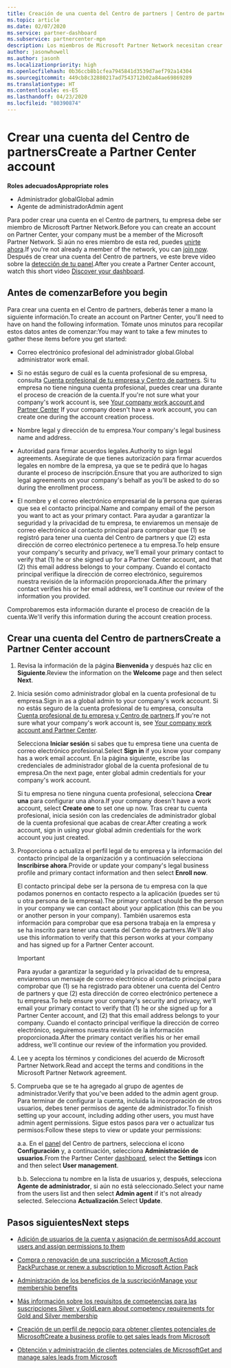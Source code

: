 ```yaml
---
title: Creación de una cuenta del Centro de partners | Centro de partners
ms.topic: article
ms.date: 02/07/2020
ms.service: partner-dashboard
ms.subservice: partnercenter-mpn
description: Los miembros de Microsoft Partner Network necesitan crear cuentas del Centro de partners para administrar sus ventajas y competencias de la red y crear un perfil de negocio.
author: jasonwhowell
ms.author: jasonh
ms.localizationpriority: high
ms.openlocfilehash: 0b36ccb8b1cfea7945841d3539d7aef792a14304
ms.sourcegitcommit: 449cb8c32880217ad7543712b02a84ae69869289
ms.translationtype: HT
ms.contentlocale: es-ES
ms.lasthandoff: 04/23/2020
ms.locfileid: "80390874"
---
```

# <a name="create-a-partner-center-account"></a><span data-ttu-id="63d3b-103">Crear una cuenta del Centro de partners</span><span class="sxs-lookup"><span data-stu-id="63d3b-103">Create a Partner Center account</span></span>

<span data-ttu-id="63d3b-104">**Roles adecuados**</span><span class="sxs-lookup"><span data-stu-id="63d3b-104">**Appropriate roles**</span></span>

- <span data-ttu-id="63d3b-105">Administrador global</span><span class="sxs-lookup"><span data-stu-id="63d3b-105">Global admin</span></span>
- <span data-ttu-id="63d3b-106">Agente de administrador</span><span class="sxs-lookup"><span data-stu-id="63d3b-106">Admin agent</span></span>

<span data-ttu-id="63d3b-107">Para poder crear una cuenta en el Centro de partners, tu empresa debe ser miembro de Microsoft Partner Network.</span><span class="sxs-lookup"><span data-stu-id="63d3b-107">Before you can create an account on Partner Center, your company must be a member of the Microsoft Partner Network.</span></span> <span data-ttu-id="63d3b-108">Si aún no eres miembro de esta red, puedes [unirte ahora](https://partner.microsoft.com/commercial#).</span><span class="sxs-lookup"><span data-stu-id="63d3b-108">If you're not already a member of the network, you can [join now](https://partner.microsoft.com/commercial#).</span></span> <span data-ttu-id="63d3b-109">Después de crear una cuenta del Centro de partners, ve este breve vídeo sobre la [detección de tu panel](https://vimeo.com/290338211).</span><span class="sxs-lookup"><span data-stu-id="63d3b-109">After you create a Partner Center account, watch this short video [Discover your dashboard](https://vimeo.com/290338211).</span></span>

## <a name="before-you-begin"></a><span data-ttu-id="63d3b-110">Antes de comenzar</span><span class="sxs-lookup"><span data-stu-id="63d3b-110">Before you begin</span></span>

<span data-ttu-id="63d3b-111">Para crear una cuenta en el Centro de partners, deberás tener a mano la siguiente información.</span><span class="sxs-lookup"><span data-stu-id="63d3b-111">To create an account on Partner Center, you'll need to have on hand the following information.</span></span> <span data-ttu-id="63d3b-112">Tómate unos minutos para recopilar estos datos antes de comenzar:</span><span class="sxs-lookup"><span data-stu-id="63d3b-112">You may want to take a few minutes to gather these items before you get started:</span></span>

-   <span data-ttu-id="63d3b-113">Correo electrónico profesional del administrador global.</span><span class="sxs-lookup"><span data-stu-id="63d3b-113">Global administrator work email.</span></span>

-   <span data-ttu-id="63d3b-114">Si no estás seguro de cuál es la cuenta profesional de su empresa, consulta [Cuenta profesional de tu empresa y Centro de partners](azure-active-directory-tenants-and-partner-center.md). Si tu empresa no tiene ninguna cuenta profesional, puedes crear una durante el proceso de creación de la cuenta.</span><span class="sxs-lookup"><span data-stu-id="63d3b-114">If you're not sure what your company's work account is, see [Your company work account and Partner Center](azure-active-directory-tenants-and-partner-center.md) If your company doesn't have a work account, you can create one during the account creation process.</span></span> 

-   <span data-ttu-id="63d3b-115">Nombre legal y dirección de tu empresa.</span><span class="sxs-lookup"><span data-stu-id="63d3b-115">Your company's legal business name and address.</span></span>  

-   <span data-ttu-id="63d3b-116">Autoridad para firmar acuerdos legales.</span><span class="sxs-lookup"><span data-stu-id="63d3b-116">Authority to sign legal agreements.</span></span> <span data-ttu-id="63d3b-117">Asegúrate de que tienes autorización para firmar acuerdos legales en nombre de la empresa, ya que se te pedirá que lo hagas durante el proceso de inscripción.</span><span class="sxs-lookup"><span data-stu-id="63d3b-117">Ensure that you are authorized to sign legal agreements on your company's behalf as you'll be asked to do so during the enrollment process.</span></span>

-   <span data-ttu-id="63d3b-118">El nombre y el correo electrónico empresarial de la persona que quieras que sea el contacto principal.</span><span class="sxs-lookup"><span data-stu-id="63d3b-118">Name and company email of the person you want to act as your primary contact.</span></span> <span data-ttu-id="63d3b-119">Para ayudar a garantizar la seguridad y la privacidad de tu empresa, te enviaremos un mensaje de correo electrónico al contacto principal para comprobar que (1) se registró para tener una cuenta del Centro de partners y que (2) esta dirección de correo electrónico pertenece a tu empresa.</span><span class="sxs-lookup"><span data-stu-id="63d3b-119">To help ensure your company's security and privacy, we'll email your primary contact to verify that (1) he or she signed up for a Partner Center account, and that (2) this email address belongs to your company.</span></span> <span data-ttu-id="63d3b-120">Cuando el contacto principal verifique la dirección de correo electrónico, seguiremos nuestra revisión de la información proporcionada.</span><span class="sxs-lookup"><span data-stu-id="63d3b-120">After the primary contact verifies his or her email address, we'll continue our review of the information you provided.</span></span>

<span data-ttu-id="63d3b-121">Comprobaremos esta información durante el proceso de creación de la cuenta.</span><span class="sxs-lookup"><span data-stu-id="63d3b-121">We'll verify this information during the account creation process.</span></span> 
 
## <a name="create-a-partner-center-account"></a><span data-ttu-id="63d3b-122">Crear una cuenta del Centro de partners</span><span class="sxs-lookup"><span data-stu-id="63d3b-122">Create a Partner Center account</span></span>

1.  <span data-ttu-id="63d3b-123">Revisa la información de la página **Bienvenida** y después haz clic en **Siguiente**.</span><span class="sxs-lookup"><span data-stu-id="63d3b-123">Review the information on the **Welcome** page and then select **Next**.</span></span>

2.  <span data-ttu-id="63d3b-124">Inicia sesión como administrador global en la cuenta profesional de tu empresa.</span><span class="sxs-lookup"><span data-stu-id="63d3b-124">Sign in as a global admin to your company's work account.</span></span> <span data-ttu-id="63d3b-125">Si no estás seguro de la cuenta profesional de tu empresa, consulta [Cuenta profesional de tu empresa y Centro de partners](azure-active-directory-tenants-and-partner-center.md).</span><span class="sxs-lookup"><span data-stu-id="63d3b-125">If you're not sure what your company's work account   is, see [Your company work account and Partner Center](azure-active-directory-tenants-and-partner-center.md).</span></span>

    <span data-ttu-id="63d3b-126">Selecciona **Iniciar sesión** si sabes que tu empresa tiene una cuenta de correo electrónico profesional.</span><span class="sxs-lookup"><span data-stu-id="63d3b-126">Select **Sign in** if you know your company has a work email account.</span></span> <span data-ttu-id="63d3b-127">En la página siguiente, escribe las credenciales de administrador global de la cuenta profesional de tu empresa.</span><span class="sxs-lookup"><span data-stu-id="63d3b-127">On the next page, enter global admin credentials for your company's work account.</span></span> 

    <span data-ttu-id="63d3b-128">Si tu empresa no tiene ninguna cuenta profesional, selecciona **Crear una** para configurar una ahora.</span><span class="sxs-lookup"><span data-stu-id="63d3b-128">If your company doesn't have a work account, select **Create one** to set one up now.</span></span> <span data-ttu-id="63d3b-129">Tras crear tu cuenta profesional, inicia sesión con las credenciales de administrador global de la cuenta profesional que acabas de crear.</span><span class="sxs-lookup"><span data-stu-id="63d3b-129">After creating a work account, sign in using your global admin credentials for the work account you just created.</span></span>

3.  <span data-ttu-id="63d3b-130">Proporciona o actualiza el perfil legal de tu empresa y la información del contacto principal de la organización y a continuación selecciona **Inscribirse ahora**.</span><span class="sxs-lookup"><span data-stu-id="63d3b-130">Provide or update your company's legal business profile and primary contact information and then select **Enroll now**.</span></span> 

    <span data-ttu-id="63d3b-131">El contacto principal debe ser la persona de tu empresa con la que podamos ponernos en contacto respecto a la aplicación (puedes ser tú u otra persona de la empresa).</span><span class="sxs-lookup"><span data-stu-id="63d3b-131">The primary contact should be the person in your company we can contact about your application (this can be you or another person in your company).</span></span> <span data-ttu-id="63d3b-132">También usaremos esta información para comprobar que esa persona trabaja en la empresa y se ha inscrito para tener una cuenta del Centro de partners.</span><span class="sxs-lookup"><span data-stu-id="63d3b-132">We'll also use this information to verify that this person works at your company and has signed up for a Partner Center account.</span></span>

    > [!IMPORTANT]  
    > <span data-ttu-id="63d3b-133">Para ayudar a garantizar la seguridad y la privacidad de tu empresa, enviaremos un mensaje de correo electrónico al contacto principal para comprobar que (1) se ha registrado para obtener una cuenta del Centro de partners y que (2) esta dirección de correo electrónico pertenece a tu empresa.</span><span class="sxs-lookup"><span data-stu-id="63d3b-133">To help ensure your company's security and privacy, we'll email your primary contact to verify that (1) he or she signed up for a Partner Center account, and (2) that this email address belongs to your company.</span></span> <span data-ttu-id="63d3b-134">Cuando el contacto principal verifique la dirección de correo electrónico, seguiremos nuestra revisión de la información proporcionada.</span><span class="sxs-lookup"><span data-stu-id="63d3b-134">After the primary contact verifies his or her email address, we'll continue our review of the information you provided.</span></span>

4.  <span data-ttu-id="63d3b-135">Lee y acepta los términos y condiciones del acuerdo de Microsoft Partner Network.</span><span class="sxs-lookup"><span data-stu-id="63d3b-135">Read and accept the terms and conditions in the Microsoft Partner Network agreement.</span></span> 

5.  <span data-ttu-id="63d3b-136">Comprueba que se te ha agregado al grupo de agentes de administrador.</span><span class="sxs-lookup"><span data-stu-id="63d3b-136">Verify that you've been added to the admin agent group.</span></span> <span data-ttu-id="63d3b-137">Para terminar de configurar la cuenta, incluida la incorporación de otros usuarios, debes tener permisos de agente de administrador.</span><span class="sxs-lookup"><span data-stu-id="63d3b-137">To finish setting up your account, including adding other users, you must have admin agent permissions.</span></span> <span data-ttu-id="63d3b-138">Sigue estos pasos para ver o actualizar tus permisos:</span><span class="sxs-lookup"><span data-stu-id="63d3b-138">Follow these steps to view or update your permissions:</span></span>

    <span data-ttu-id="63d3b-139">a.</span><span class="sxs-lookup"><span data-stu-id="63d3b-139">a.</span></span> <span data-ttu-id="63d3b-140">En el [panel](https://partner.microsoft.com/dashboard/home**) del Centro de partners, selecciona el icono **Configuración** y, a continuación, selecciona **Administración de usuarios**.</span><span class="sxs-lookup"><span data-stu-id="63d3b-140">From the Partner Center [dashboard](https://partner.microsoft.com/dashboard/home**), select the **Settings** icon and then select **User management**.</span></span>  

    <span data-ttu-id="63d3b-141">b.</span><span class="sxs-lookup"><span data-stu-id="63d3b-141">b.</span></span> <span data-ttu-id="63d3b-142">Selecciona tu nombre en la lista de usuarios y, después, selecciona **Agente de administrador**, si aún no está seleccionado.</span><span class="sxs-lookup"><span data-stu-id="63d3b-142">Select your name from the users list and then select **Admin agent** if it's not already selected.</span></span> <span data-ttu-id="63d3b-143">Selecciona **Actualización**.</span><span class="sxs-lookup"><span data-stu-id="63d3b-143">Select **Update**.</span></span>  

## <a name="next-steps"></a><span data-ttu-id="63d3b-144">Pasos siguientes</span><span class="sxs-lookup"><span data-stu-id="63d3b-144">Next steps</span></span>

-   [<span data-ttu-id="63d3b-145">Adición de usuarios de la cuenta y asignación de permisos</span><span class="sxs-lookup"><span data-stu-id="63d3b-145">Add account users and assign permissions to them</span></span>](create-user-accounts-and-set-permissions.md)

-   [<span data-ttu-id="63d3b-146">Compra o renovación de una suscripción a Microsoft Action Pack</span><span class="sxs-lookup"><span data-stu-id="63d3b-146">Purchase or renew a subscription to Microsoft Action Pack</span></span>](mpn-get-action-pack.md)

-   [<span data-ttu-id="63d3b-147">Administración de los beneficios de la suscripción</span><span class="sxs-lookup"><span data-stu-id="63d3b-147">Manage your membership benefits</span></span>](manage-your-partner-network-benefits.md)

-   [<span data-ttu-id="63d3b-148">Más información sobre los requisitos de competencias para las suscripciones Silver y Gold</span><span class="sxs-lookup"><span data-stu-id="63d3b-148">Learn about competency requirements for Gold and Silver membership</span></span>](https://partner.microsoft.com/membership/competencies)

-   [<span data-ttu-id="63d3b-149">Creación de un perfil de negocio para obtener clientes potenciales de Microsoft</span><span class="sxs-lookup"><span data-stu-id="63d3b-149">Create a business profile to get sales leads from Microsoft</span></span>](create-a-marketing-profile.md)

-   [<span data-ttu-id="63d3b-150">Obtención y administración de clientes potenciales de Microsoft</span><span class="sxs-lookup"><span data-stu-id="63d3b-150">Get and manage sales leads from Microsoft</span></span>](responding-to-referrals.md)